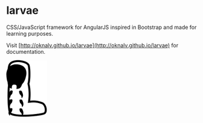 # larvae

CSS/JavaScript framework for AngularJS inspired in Bootstrap and made for learning purposes.

Visit [http://oknalv.github.io/larvae](http://oknalv.github.io/larvae) for documentation.

![larvae_logo](https://raw.githubusercontent.com/oknalv/larvae/master/img/larvae.png)